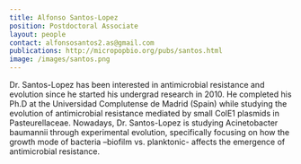 ```yaml
---
title: Alfonso Santos-Lopez
position: Postdoctoral Associate
layout: people
contact: alfonsosantos2.as@gmail.com
publications: http://micropopbio.org/pubs/santos.html
image: /images/santos.png
---
```

Dr. Santos-Lopez has been interested in antimicrobial resistance and evolution since he started his undergrad research in 2010. He completed his Ph.D at the Universidad Complutense de Madrid (Spain) while studying the evolution of antimicrobial resistance mediated by small ColE1 plasmids in Pasteurellaceae. Nowadays, Dr. Santos-Lopez is studying Acinetobacter baumannii through experimental evolution, specifically focusing on how the growth mode of bacteria –biofilm vs. planktonic- affects the emergence of antimicrobial resistance. 